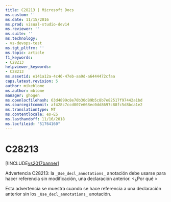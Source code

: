 ```yaml
---
title: C28213 | Microsoft Docs
ms.custom: ''
ms.date: 11/15/2016
ms.prod: visual-studio-dev14
ms.reviewer: ''
ms.suite: ''
ms.technology:
- vs-devops-test
ms.tgt_pltfrm: ''
ms.topic: article
f1_keywords:
- C28213
helpviewer_keywords:
- C28213
ms.assetid: e141a12a-4c46-47eb-aa9d-a6444472cfaa
caps.latest.revision: 5
author: mikeblome
ms.author: mblome
manager: ghogen
ms.openlocfilehash: 63d4899c8e70b30d89b5c8b7e82517f97442a1bd
ms.sourcegitcommit: af428c7ccd007e668ec0dd8697c88fc5d8bca1e2
ms.translationtype: MT
ms.contentlocale: es-ES
ms.lasthandoff: 11/16/2018
ms.locfileid: "51764160"
---
```

# <a name="c28213"></a>C28213
[!INCLUDE[vs2017banner](../includes/vs2017banner.md)]

Advertencia C28213: la `_Use_decl_annotations_` anotación debe usarse para hacer referencia sin modificación, una declaración anterior. \<¿Por qué >  
  
 Esta advertencia se muestra cuando se hace referencia a una declaración anterior sin los `_Use_decl_annotations_` anotación.



